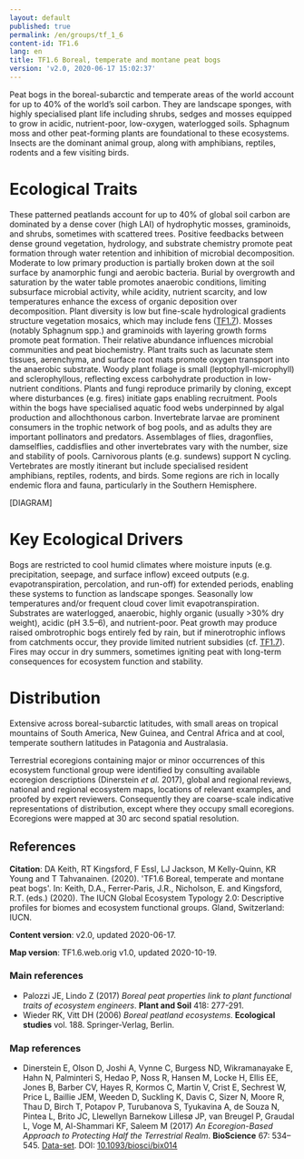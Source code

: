 ```yaml
---
layout: default
published: true
permalink: /en/groups/tf_1_6
content-id: TF1.6
lang: en
title: TF1.6 Boreal, temperate and montane peat bogs
version: 'v2.0, 2020-06-17 15:02:37'
---
```


Peat bogs in the boreal-subarctic and temperate areas of the world account for up to 40% of the world’s soil carbon. They are landscape sponges, with highly specialised plant life including shrubs, sedges and mosses equipped to grow in acidic, nutrient-poor, low-oxygen, waterlogged soils. Sphagnum moss and other peat-forming plants are foundational to these ecosystems. Insects are the dominant animal group, along with amphibians, reptiles, rodents and a few visiting birds.

# Ecological Traits
 
These patterned peatlands account for up to 40% of global soil carbon are dominated by a dense cover (high LAI) of hydrophytic mosses, graminoids, and shrubs, sometimes with scattered trees. Positive feedbacks between dense ground vegetation, hydrology, and substrate chemistry promote peat formation through water retention and inhibition of microbial decomposition. Moderate to low primary production is partially broken down at the soil surface by anamorphic fungi and aerobic bacteria. Burial by overgrowth and saturation by the water table promotes anaerobic conditions, limiting subsurface microbial activity, while acidity, nutrient scarcity, and low temperatures enhance the excess of organic deposition over decomposition. Plant diversity is low but fine-scale hydrological gradients structure vegetation mosaics, which may include fens ([TF1.7](/explore/groups/TF1.7)). Mosses (notably Sphagnum spp.) and graminoids with layering growth forms promote peat formation. Their relative abundance influences microbial communities and peat biochemistry. Plant traits such as lacunate stem tissues, aerenchyma, and surface root mats promote oxygen transport into the anaerobic substrate. Woody plant foliage is small (leptophyll-microphyll) and sclerophyllous, reflecting excess carbohydrate production in low-nutrient conditions. Plants and fungi reproduce primarily by cloning, except where disturbances (e.g. fires) initiate gaps enabling recruitment. Pools within the bogs have specialised aquatic food webs underpinned by algal production and allochthonous carbon. Invertebrate larvae are prominent consumers in the trophic network of bog pools, and as adults they are important pollinators and predators. Assemblages of flies, dragonflies, damselflies, caddisflies and other invertebrates vary with the number, size and stability of pools. Carnivorous plants (e.g. sundews) support N cycling. Vertebrates are mostly itinerant but include specialised resident amphibians, reptiles, rodents, and birds. Some regions are rich in locally endemic flora and fauna, particularly in the Southern Hemisphere.

[DIAGRAM]

# Key Ecological Drivers
 
Bogs are restricted to cool humid climates where moisture inputs (e.g. precipitation, seepage, and surface inflow) exceed outputs (e.g. evapotranspiration, percolation, and run-off) for extended periods, enabling these systems to function as landscape sponges. Seasonally low temperatures and/or frequent cloud cover limit evapotranspiration. Substrates are waterlogged, anaerobic, highly organic (usually >30% dry weight), acidic (pH 3.5–6), and nutrient-poor. Peat growth may produce raised ombrotrophic bogs entirely fed by rain, but if minerotrophic inflows from catchments occur, they provide limited nutrient subsidies (cf. [TF1.7](/explore/groups/TF1.7)). Fires may occur in dry summers, sometimes igniting peat with long-term consequences for ecosystem function and stability.
 
# Distribution
 
Extensive across boreal-subarctic latitudes, with small areas on tropical mountains of South America, New Guinea, and Central Africa and at cool, temperate southern latitudes in Patagonia and Australasia.

Terrestrial ecoregions containing major or minor occurrences of this ecosystem functional group were identified by consulting available ecoregion descriptions (Dinerstein _et al._ 2017), global and regional reviews, national and regional ecosystem maps, locations of relevant examples, and proofed by expert reviewers. Consequently they are coarse-scale indicative representations of distribution, except where they occupy small ecoregions. Ecoregions were mapped at 30 arc second spatial resolution.

## References

**Citation**: DA Keith, RT Kingsford, F Essl, LJ Jackson, M Kelly-Quinn, KR Young and T Tahvanainen. (2020). 'TF1.6 Boreal, temperate and montane peat bogs'. In: Keith, D.A., Ferrer-Paris, J.R., Nicholson, E. and Kingsford, R.T. (eds.) (2020). The IUCN Global Ecosystem Typology 2.0: Descriptive profiles for biomes and ecosystem functional groups. Gland, Switzerland: IUCN.

**Content version**: v2.0, updated 2020-06-17.

**Map version**: TF1.6.web.orig v1.0, updated 2020-10-19.

### Main references
* Palozzi JE, Lindo Z  (2017) *Boreal peat properties link to plant functional traits of ecosystem engineers*. **Plant and Soil** 418: 277-291.
* Wieder RK, Vitt DH  (2006) *Boreal peatland ecosystems*. **Ecological studies** vol. 188. Springer-Verlag, Berlin.

### Map references
* Dinerstein E, Olson D, Joshi A, Vynne C, Burgess ND, Wikramanayake E, Hahn N, Palminteri S, Hedao P, Noss R, Hansen M, Locke H, Ellis EE, Jones B, Barber CV, Hayes R, Kormos C, Martin V, Crist E, Sechrest W, Price L, Baillie JEM, Weeden D, Suckling K, Davis C, Sizer N, Moore R, Thau D, Birch T, Potapov P, Turubanova S, Tyukavina A, de Souza N, Pintea L, Brito JC, Llewellyn Barnekow Lillesø JP, van Breugel P, Graudal L, Voge M, Al-Shammari KF, Saleem M  (2017) *An Ecoregion-Based Approach to Protecting Half the Terrestrial Realm*. **BioScience** 67: 534–545. [Data-set](https://ecoregions2017.appspot.com/). DOI: [10.1093/biosci/bix014](http://doi.org/10.1093/biosci/bix014)
